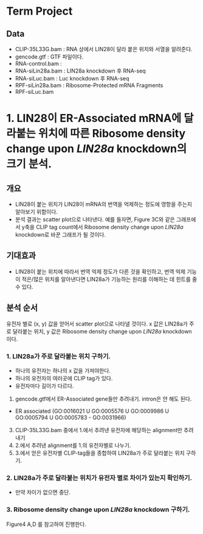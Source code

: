 # Term Project

## Data
- CLIP-35L33G.bam : RNA 상에서 LIN28이 달라 붙은 위치와 서열을 알려준다.
- gencode.gtf : GTF 파일이다.
- RNA-control.bam : 
- RNA-siLin28a.bam : LIN28a knockdown 후 RNA-seq
- RNA-siLuc.bam : Luc knockdown 후 RNA-seq
- RPF-siLin28a.bam : Ribosome-Protected mRNA Fragments
- RPF-siLuc.bam


# 1. LIN28이 ER-Associated mRNA에 달라붙는 위치에 따른 Ribosome density change upon *LIN28a* knockdown의 크기 분석.
## 개요
- LIN28이 붙는 위치가 LIN28이 mRNA의 번역을 억제하는 정도에 영항을 주는지 알아보기 위함이다. 
- 분석 결과는 scatter plot으로 나타낸다. 예를 들자면, Figure 3C와 같은 그래프에서 y축을 CLIP tag count에서 Ribosome density change upon *LIN28a* knockdown로 바꾼 그래프가 될 것이다.

## 기대효과
- LIN28이 붙는 위치에 따라서 번역 억제 정도가 다른 것을 확인하고, 번역 억제 기능이 적은/많은 위치를 알아낸다면 LIN28a가 기능하는 원리를 이해하는 데 힌트를 줄 수 있다.

## 분석 순서
유전자 별로 (x, y) 값을 얻어서 scatter plot으로 나타낼 것이다. x 값은 LIN28a가 주로 달라붙는 위치, y 값은 Ribosome density change upon *LIN28a* knockdown 이다.

### 1. LIN28a가 주로 달라붙는 위치 구하기.
- 하나의 유전자는 하나의 x 값을 가져야한다.
- 하나의 유전자의 여러곳에 CLIP tag가 있다.
- 유전자마다 길이가 다르다.
1. gencode.gtf에서 ER-Associated gene들만 추려내기. intron은 안 해도 된다.
  - ER associated (GO:0016021 U GO:0005576 U GO:0009986 U GO:0005794 U GO:0005783 - GO:0031966)
3. CLIP-35L33G.bam 중에서 1.에서 추려낸 유전자에 해당하는 alignment만 추려내기
4. 2.에서 추려낸 alignment를 1.의 유전자별로 나누기.
5. 3.에서 얻은 유전자별 CLIP-tag들을 종합하여 LIN28a가 주로 달라붙는 위치 구하기.

### 2. LIN28a가 주로 달라붙는 위치가 유전자 별로 차이가 있는지 확인하기.
- 만약 차이가 없으면 중단.

### 3. Ribosome density change upon *LIN28a* knockdown 구하기.
Figure4 A,D 를 참고하여 진행한다.
